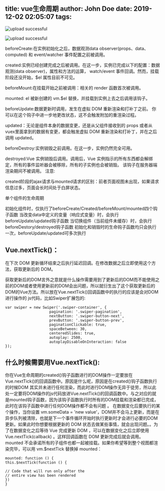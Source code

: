 title: vue生命周期
author: John Doe
date: 2019-12-02 02:05:07
tags:
---


![upload successful](/images/pasted-8.png)

![upload successful](/images/pasted-9.png)

beforeCreate:在实例初始化之后，数据观测data observer(props、data、computed) 和 event/watcher 事件配置之前被调用。

created:实例已经创建完成之后被调用。在这一步，实例已完成以下的配置：数据观测(data observer)，属性和方法的运算， watch/event 事件回调。然而，挂载阶段还没开始，$el 属性目前不可见。

beforeMount:在挂载开始之前被调用：相关的 render 函数首次被调用。

mounted: el 被新创建的 vm.$el 替换，并挂载到实例上去之后调用该钩子。

beforeUpdate:数据更新时调用，发生在虚拟 DOM 重新渲染和打补丁之前。 你可以在这个钩子中进一步地更改状态，这不会触发附加的重渲染过程。

updated：无论是组件本身的数据变更，还是从父组件接收到的 props 或者从vuex里面拿到的数据有变更，都会触发虚拟 DOM 重新渲染和打补丁，并在之后调用 updated。

beforeDestroy:实例销毁之前调用。在这一步，实例仍然完全可用。

destroyed:Vue 实例销毁后调用。调用后，Vue 实例指示的所有东西都会解绑定，所有的事件监听器会被移除，所有的子实例也会被销毁。 该钩子在服务器端渲染期间不被调用。
注意:

created阶段的ajax请求与mounted请求的区别：前者页面视图未出现，如果请求信息过多，页面会长时间处于白屏状态。

单个组件的生命周期

初始化组件时，仅执行了beforeCreate/Created/beforeMount/mounted四个钩子函数
当改变data中定义的变量（响应式变量）时，会执行beforeUpdate/updated钩子函数
当切换组件（当前组件未缓存）时，会执行beforeDestory/destroyed钩子函数
初始化和销毁时的生命钩子函数均只会执行一次，beforeUpdate/updated可多次执行



## Vue.nextTick()：

在下次 DOM 更新循环结束之后执行延迟回调。在修改数据之后立即使用这个方法，获取更新后的 DOM。

获取更新后的DOM言外之意就是什么操作需要用到了更新后的DOM而不能使用之前的DOM或者使用更新前的DOM会出问题，所以就衍生出了这个获取更新后的 DOM的Vue方法。所以放在Vue.nextTick()回调函数中的执行的应该是会对DOM进行操作的 js代码，比如Swiper扩展包的:
```
var swiper = new Swiper('.swiper-container', {
                    pagination: '.swiper-pagination',
                    nextButton: '.swiper-button-next',
                    prevButton: '.swiper-button-prev',
                    paginationClickable: true,
                    spaceBetween: 30,
                    centeredSlides: true,
                    autoplay: 2500,
                    autoplayDisableOnInteraction: false
});
```
## 什么时候需要用Vue.nextTick():

你在Vue生命周期的created()钩子函数进行的DOM操作一定要放在Vue.nextTick()的回调函数中。原因是什么呢，原因是在created()钩子函数执行的时候DOM 其实并未进行任何渲染，而此时进行DOM操作无异于徒劳，所以此处一定要将DOM操作的js代码放进Vue.nextTick()的回调函数中。与之对应的就是mounted钩子函数，因为该钩子函数执行时所有的DOM挂载和渲染都已完成，此时在该钩子函数中进行任何DOM操作都不会有问题 。
在数据变化后要执行的某个操作，当你设置 vm.someData = 'new value'，DOM并不会马上更新，而是在异步队列被清除，也就是下一个事件循环开始时执行更新时才会进行必要的DOM更新。如果此时你想要根据更新的 DOM 状态去做某些事情，就会出现问题。。为了在数据变化之后等待 Vue 完成更新 DOM ，可以在数据变化之后立即使用 Vue.nextTick(callback) 。这样回调函数在 DOM 更新完成后就会调用。
mounted 不会承诺所有的子组件也都一起被挂载。如果你希望等到整个视图都渲染完毕，可以用 vm.$nextTick 替换掉 mounted：
```
mounted: function () {
this.$nextTick(function () {

// Code that will run only after the
// entire view has been rendered
})
}
```


